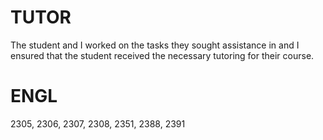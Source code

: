 # TUTOR
The student and I worked on the tasks they sought assistance in and I ensured that the student received the necessary tutoring for their course.

# ENGL
2305, 2306, 2307, 2308, 2351, 2388, 2391
